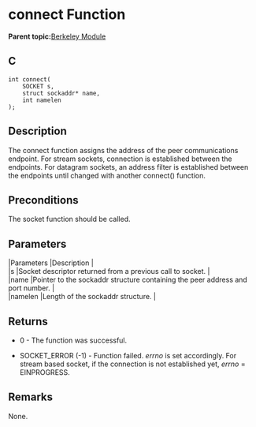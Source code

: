 # connect Function

**Parent topic:**[Berkeley Module](GUID-5F35C98C-EC8E-40FF-9B62-3B31D508F820.md)

## C

```
int connect(
    SOCKET s, 
    struct sockaddr* name, 
    int namelen
);
```

## Description

The connect function assigns the address of the peer communications endpoint. For stream sockets, connection is established between the endpoints. For datagram sockets, an address filter is established between the endpoints until changed with another connect\(\) function.

## Preconditions

The socket function should be called.

## Parameters

\|Parameters \|Description \|<br />\|s \|Socket descriptor returned from a previous call to socket. \|<br />\|name \|Pointer to the sockaddr structure containing the peer address and port number. \|<br />\|namelen \|Length of the sockaddr structure. \|

## Returns

-   0 - The function was successful.

-   SOCKET\_ERROR \(-1\) - Function failed. *errno* is set accordingly. For stream based socket, if the connection is not established yet, *errno* = EINPROGRESS.


## Remarks

None.

